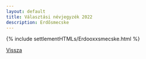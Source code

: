 ```yaml
---
layout: default
title: Választási névjegyzék 2022
description: Erdősmecske
---
```


{% include settlementHTMLs/Erdooxxsmecske.html %}

[Vissza](./)
